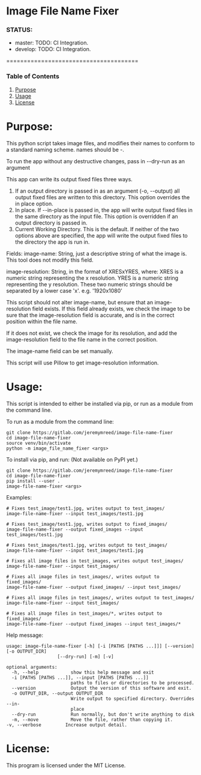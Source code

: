 Image File Name Fixer
======================================

### STATUS:
* master:  TODO: CI Integration.
* develop:  TODO: CI Integration.

======================================
### Table of Contents
1. [Purpose](https://gitlab.com/jeremymreed/image-file-name-fixer#purpose)
2. [Usage](https://gitlab.com/jeremymreed/image-file-name-fixer#usage)
3. [License](https://gitlab.com/jeremymreed/image-file-name-fixer#license)


# Purpose:
This python script takes image files, and modifies their names to
conform to a standard naming scheme.
names should be <image-name>-<image-resolution>.<extension>

To run the app without any destructive changes, pass in --dry-run
as an argument

This app can write its output fixed files three ways.
1. If an output directory is passed in as an argument (-o, --output)
all output fixed files are written to this directory.  This option
overrides the in place option.
2. In place.  If --in-place is passed in, the app will write output
fixed files in the same directory as the input file.  This option
is overridden if an output directory is passed in.
3. Current Working Directory.  This is the default.  If neither
of the two options above are specified, the app will write the
output fixed files to the directory the app is run in.

Fields:
image-name: String, just a descriptive string of what the image is.
This tool does not modify this field.

image-resolution:  String, in the format of XRESxYRES, where:
  XRES is a numeric string representing the x resolution.
  YRES is a numeric string representing the y resolution.
  These two numeric strings should be separated by a lower case 'x'.
  e.g. '1920x1080'

This script should not alter image-name, but ensure that an image-resolution
field exists.  If this field already exists, we check the image to be sure
that the image-resolution field is accurate, and is in the correct
position within the file name.

If it does not exist, we check the image for its resolution, and add the
image-resolution field to the file name in the correct position.

The image-name field can be set manually.

This script will use Pillow to get image-resolution information.

# Usage:
This script is intended to either be installed via pip, or run as
a module from the command line.

To run as a module from the command line:
```
git clone https://gitlab.com/jeremymreed/image-file-name-fixer
cd image-file-name-fixer
source venv/bin/activate
python -m image_file_name_fixer <args>
```

To install via pip, and run:  (Not available on PyPI yet.)
```
git clone https://gitlab.com/jeremymreed/image-file-name-fixer
cd image-file-name-fixer
pip install --user .
image-file-name-fixer <args>
```

Examples:
```
# Fixes test_image/test1.jpg, writes output to test_images/
image-file-name-fixer --input test_images/test1.jpg

# Fixes test_image/test1.jpg, writes output to fixed_images/
image-file-name-fixer --output fixed_images --input test_images/test1.jpg

# Fixes test_images/test1.jpg, writes output to test_images/
image-file-name-fixer --input test_images/test1.jpg

# Fixes all image files in test_images, writes output test_images/
image-file-name-fixer --input test_images/

# Fixes all image files in test_images/, writes output to fixed_images/
image-file-name-fixer --output fixed_images/ --input test_images/

# Fixes all image files in test_images/, writes output to test_images/
image-file-name-fixer --input test_images/

# Fixes all image files in test_images/*, writes output to fixed_images/
image-file-name-fixer --output fixed_images --input test_images/*
```

Help message:
```
usage: image-file-name-fixer [-h] [-i [PATHS [PATHS ...]]] [--version] [-o OUTPUT_DIR]
                   [--dry-run] [-m] [-v]

optional arguments:
  -h, --help            show this help message and exit
  -i [PATHS [PATHS ...]], --input [PATHS [PATHS ...]]
                        paths to files or directories to be processed.
  --version             Output the version of this software and exit.
  -o OUTPUT_DIR, --output OUTPUT_DIR
                        Write output to specified directory. Overrides --in-
                        place
  --dry-run             Run normally, but don't write anything to disk
  -m, --move            Move the file, rather than copying it.
-v, --verbose         Increase output detail.
```

# License:
This program is licensed under the MIT License.
